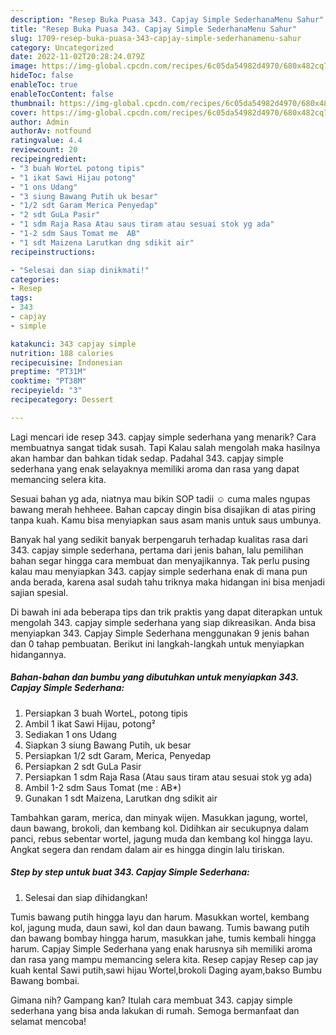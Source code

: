 ```yaml
---
description: "Resep Buka Puasa 343. Capjay Simple SederhanaMenu Sahur"
title: "Resep Buka Puasa 343. Capjay Simple SederhanaMenu Sahur"
slug: 1709-resep-buka-puasa-343-capjay-simple-sederhanamenu-sahur
category: Uncategorized
date: 2022-11-02T20:28:24.079Z
image: https://img-global.cpcdn.com/recipes/6c05da54982d4970/680x482cq70/343-capjay-simple-sederhana-foto-resep-utama.jpg
hideToc: false
enableToc: true
enableTocContent: false
thumbnail: https://img-global.cpcdn.com/recipes/6c05da54982d4970/680x482cq70/343-capjay-simple-sederhana-foto-resep-utama.jpg
cover: https://img-global.cpcdn.com/recipes/6c05da54982d4970/680x482cq70/343-capjay-simple-sederhana-foto-resep-utama.jpg
author: Admin
authorAv: notfound
ratingvalue: 4.4
reviewcount: 20
recipeingredient:
- "3 buah WorteL potong tipis"
- "1 ikat Sawi Hijau potong"
- "1 ons Udang"
- "3 siung Bawang Putih uk besar"
- "1/2 sdt Garam Merica Penyedap"
- "2 sdt GuLa Pasir"
- "1 sdm Raja Rasa Atau saus tiram atau sesuai stok yg ada"
- "1-2 sdm Saus Tomat me  AB"
- "1 sdt Maizena Larutkan dng sdikit air"
recipeinstructions:

- "Selesai dan siap dinikmati!"
categories:
- Resep
tags:
- 343
- capjay
- simple

katakunci: 343 capjay simple 
nutrition: 188 calories
recipecuisine: Indonesian
preptime: "PT31M"
cooktime: "PT38M"
recipeyield: "3"
recipecategory: Dessert

---
```



Lagi mencari ide resep 343. capjay simple sederhana yang menarik? Cara membuatnya sangat tidak susah. Tapi Kalau salah mengolah maka hasilnya akan hambar dan bahkan tidak sedap. Padahal 343. capjay simple sederhana yang enak selayaknya memiliki aroma dan rasa yang dapat memancing selera kita.


Sesuai bahan yg ada, niatnya mau bikin SOP tadii ☺️ cuma males ngupas bawang merah hehheee. Bahan capcay dingin bisa disajikan di atas piring tanpa kuah. Kamu bisa menyiapkan saus asam manis untuk saus umbunya.

Banyak hal yang sedikit banyak berpengaruh terhadap kualitas rasa dari 343. capjay simple sederhana, pertama dari jenis bahan, lalu pemilihan bahan segar hingga cara membuat dan menyajikannya. Tak perlu pusing kalau mau menyiapkan 343. capjay simple sederhana enak di mana pun anda berada, karena asal sudah tahu triknya maka hidangan ini bisa menjadi sajian spesial.


Di bawah ini ada beberapa tips dan trik praktis yang dapat diterapkan untuk mengolah 343. capjay simple sederhana yang siap dikreasikan. Anda bisa menyiapkan 343. Capjay Simple Sederhana menggunakan 9 jenis bahan dan 0 tahap pembuatan. Berikut ini langkah-langkah untuk menyiapkan hidangannya.

<!--inarticleads1-->

##### Bahan-bahan dan bumbu yang dibutuhkan untuk menyiapkan 343. Capjay Simple Sederhana:

1. Persiapkan 3 buah WorteL, potong tipis
1. Ambil 1 ikat Sawi Hijau, potong²
1. Sediakan 1 ons Udang
1. Siapkan 3 siung Bawang Putih, uk besar
1. Persiapkan 1/2 sdt Garam, Merica, Penyedap
1. Persiapkan 2 sdt GuLa Pasir
1. Persiapkan 1 sdm Raja Rasa (Atau saus tiram atau sesuai stok yg ada)
1. Ambil 1-2 sdm Saus Tomat (me : AB*)
1. Gunakan 1 sdt Maizena, Larutkan dng sdikit air


Tambahkan garam, merica, dan minyak wijen. Masukkan jagung, wortel, daun bawang, brokoli, dan kembang kol. Didihkan air secukupnya dalam panci, rebus sebentar wortel, jagung muda dan kembang kol hingga layu. Angkat segera dan rendam dalam air es hingga dingin lalu tiriskan. 

<!--inarticleads2-->

##### Step by step untuk buat 343. Capjay Simple Sederhana:


1. Selesai dan siap dihidangkan!

Tumis bawang putih hingga layu dan harum. Masukkan wortel, kembang kol, jagung muda, daun sawi, kol dan daun bawang. Tumis bawang putih dan bawang bombay hingga harum, masukkan jahe, tumis kembali hingga harum. Capjay Simple Sederhana yang enak harusnya sih memiliki aroma dan rasa yang mampu memancing selera kita. Resep capjay Resep cap jay kuah kental Sawi putih,sawi hijau Wortel,brokoli Daging ayam,bakso Bumbu Bawang bombai. 

Gimana nih? Gampang kan? Itulah cara membuat 343. capjay simple sederhana yang bisa anda lakukan di rumah. Semoga bermanfaat dan selamat mencoba!
